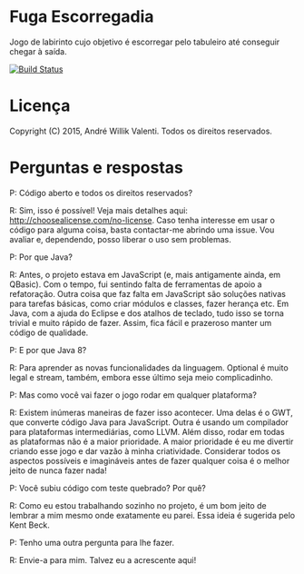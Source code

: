 # Fuga Escorregadia
Jogo de labirinto cujo objetivo é escorregar pelo tabuleiro até conseguir chegar à saída.

[![Build Status](https://travis-ci.org/awvalenti/fugaescorregadia.svg?branch=master)](https://travis-ci.org/awvalenti/fugaescorregadia)

Licença
=======
Copyright (C) 2015, André Willik Valenti. Todos os direitos reservados.

Perguntas e respostas
=====================
P: Código aberto e todos os direitos reservados?

R: Sim, isso é possível! Veja mais detalhes aqui: http://choosealicense.com/no-license.
Caso tenha interesse em usar o código para alguma coisa, basta contactar-me abrindo uma issue.
Vou avaliar e, dependendo, posso liberar o uso sem problemas.

P: Por que Java?

R: Antes, o projeto estava em JavaScript (e, mais antigamente ainda, em QBasic).
Com o tempo, fui sentindo falta de ferramentas de apoio a refatoração.
Outra coisa que faz falta em JavaScript são soluções nativas para tarefas básicas,
como criar módulos e classes, fazer herança etc. Em Java, com
a ajuda do Eclipse e dos atalhos de teclado, tudo isso se torna trivial e muito rápido de fazer.
Assim, fica fácil e prazeroso manter um código de qualidade.

P: E por que Java 8?

R: Para aprender as novas funcionalidades da linguagem. Optional é muito legal e stream, também, embora esse último seja meio complicadinho.

P: Mas como você vai fazer o jogo rodar em qualquer plataforma?

R: Existem inúmeras maneiras de fazer isso acontecer. Uma delas é o GWT, que converte código Java para JavaScript.
Outra é usando um compilador para plataformas intermediárias, como LLVM. Além disso, rodar em todas as plataformas não é a maior prioridade. A maior prioridade é eu me divertir criando esse jogo e dar vazão à minha criatividade. Considerar todos os aspectos possíveis e imagináveis antes de fazer qualquer coisa é o melhor jeito de nunca fazer nada!

P: Você subiu código com teste quebrado? Por quê?

R: Como eu estou trabalhando sozinho no projeto, é um bom jeito de lembrar a mim mesmo
onde exatamente eu parei. Essa ideia é sugerida pelo Kent Beck.

P: Tenho uma outra pergunta para lhe fazer.

R: Envie-a para mim. Talvez eu a acrescente aqui!
